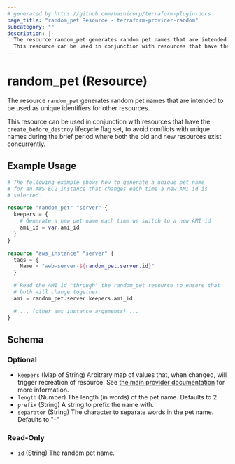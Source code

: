 ```yaml
---
# generated by https://github.com/hashicorp/terraform-plugin-docs
page_title: "random_pet Resource - terraform-provider-random"
subcategory: ""
description: |-
  The resource random_pet generates random pet names that are intended to be used as unique identifiers for other resources.
  This resource can be used in conjunction with resources that have the create_before_destroy lifecycle flag set, to avoid conflicts with unique names during the brief period where both the old and new resources exist concurrently.
---
```


# random_pet (Resource)

The resource `random_pet` generates random pet names that are intended to be used as unique identifiers for other resources.

This resource can be used in conjunction with resources that have the `create_before_destroy` lifecycle flag set, to avoid conflicts with unique names during the brief period where both the old and new resources exist concurrently.

## Example Usage

```terraform
# The following example shows how to generate a unique pet name
# for an AWS EC2 instance that changes each time a new AMI id is
# selected.

resource "random_pet" "server" {
  keepers = {
    # Generate a new pet name each time we switch to a new AMI id
    ami_id = var.ami_id
  }
}

resource "aws_instance" "server" {
  tags = {
    Name = "web-server-${random_pet.server.id}"
  }

  # Read the AMI id "through" the random_pet resource to ensure that
  # both will change together.
  ami = random_pet.server.keepers.ami_id

  # ... (other aws_instance arguments) ...
}
```

<!-- schema generated by tfplugindocs -->
## Schema

### Optional

- `keepers` (Map of String) Arbitrary map of values that, when changed, will trigger recreation of resource. See [the main provider documentation](../index.html) for more information.
- `length` (Number) The length (in words) of the pet name. Defaults to 2
- `prefix` (String) A string to prefix the name with.
- `separator` (String) The character to separate words in the pet name. Defaults to "-"

### Read-Only

- `id` (String) The random pet name.
